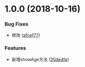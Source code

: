<a name="1.0.0"></a>
# 1.0.0 (2018-10-16)


### Bug Fixes

* 修改 ([afcef77](https://github.com/jamielhf/gitdemo/commit/afcef77))


### Features

* 新增showAge方法 ([35de4fa](https://github.com/jamielhf/gitdemo/commit/35de4fa))



